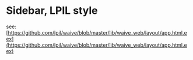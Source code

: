 # Sidebar, LPIL style
see:
[https://github.com/lpil/waive/blob/master/lib/waive_web/layout/app.html.eex](https://github.com/lpil/waive/blob/master/lib/waive_web/layout/app.html.eex)
